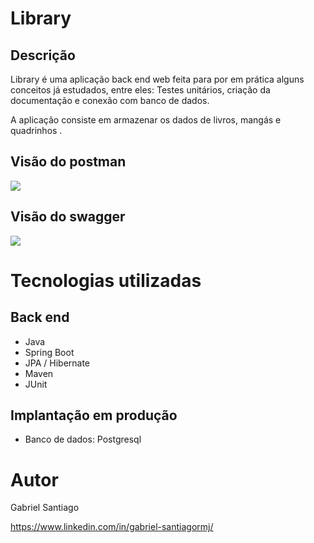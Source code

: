 # Library

## Descrição

Library é uma aplicação back end web feita para por em prática alguns conceitos já estudados, entre eles: Testes unitários, criação da documentação e conexão com banco de dados.

A aplicação consiste em armazenar os dados de livros, mangás e quadrinhos .



## Visão do postman



![](C:\Users\gabri\Desktop\postman.png)



## Visão do swagger



![](C:\Users\gabri\Desktop\swagger.png)



# Tecnologias utilizadas

## Back end

- Java
- Spring Boot
- JPA / Hibernate
- Maven
- JUnit

## Implantação em produção

- Banco de dados: Postgresql



# Autor

Gabriel Santiago

https://www.linkedin.com/in/gabriel-santiagormj/